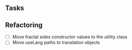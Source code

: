 ## Tasks

## Refactoring
- [ ] Move fractal sides constructor values to the utility class
- [ ] Move useLang paths to translation objects